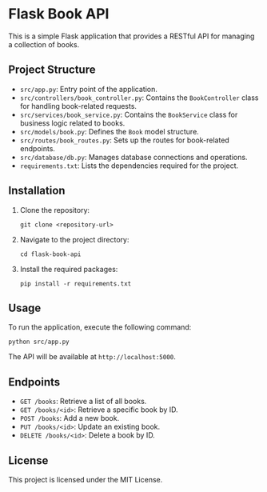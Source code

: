 # Flask Book API

This is a simple Flask application that provides a RESTful API for managing a collection of books. 

## Project Structure

- `src/app.py`: Entry point of the application.
- `src/controllers/book_controller.py`: Contains the `BookController` class for handling book-related requests.
- `src/services/book_service.py`: Contains the `BookService` class for business logic related to books.
- `src/models/book.py`: Defines the `Book` model structure.
- `src/routes/book_routes.py`: Sets up the routes for book-related endpoints.
- `src/database/db.py`: Manages database connections and operations.
- `requirements.txt`: Lists the dependencies required for the project.

## Installation

1. Clone the repository:
   ```
   git clone <repository-url>
   ```
2. Navigate to the project directory:
   ```
   cd flask-book-api
   ```
3. Install the required packages:
   ```
   pip install -r requirements.txt
   ```

## Usage

To run the application, execute the following command:
```
python src/app.py
```

The API will be available at `http://localhost:5000`. 

## Endpoints

- `GET /books`: Retrieve a list of all books.
- `GET /books/<id>`: Retrieve a specific book by ID.
- `POST /books`: Add a new book.
- `PUT /books/<id>`: Update an existing book.
- `DELETE /books/<id>`: Delete a book by ID.

## License

This project is licensed under the MIT License.